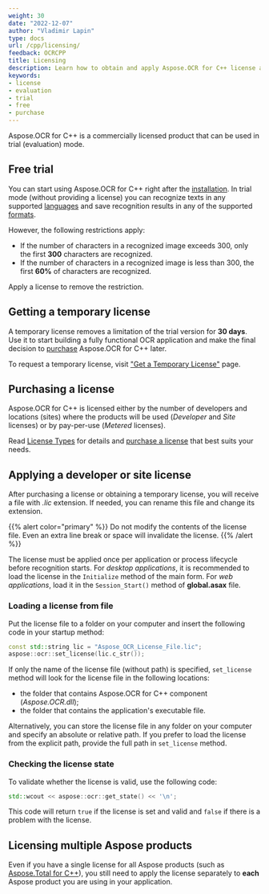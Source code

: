 ```yaml
---
weight: 30
date: "2022-12-07"
author: "Vladimir Lapin"
type: docs
url: /cpp/licensing/
feedback: OCRCPP
title: Licensing
description: Learn how to obtain and apply Aspose.OCR for C++ license and discover limitations of the trial version.
keywords:
- license
- evaluation
- trial
- free
- purchase
---
```


Aspose.OCR for C++ is a commercially licensed product that can be used in trial (evaluation) mode.

## Free trial

You can start using Aspose.OCR for C++ right after the [installation](/ocr/cpp/installation/). In trial mode (without providing a license) you can recognize texts in any supported [languages](/ocr/cpp/recognition-languages/) and save recognition results in any of the supported [formats](/ocr/cpp/supported-file-formats/).

However, the following restrictions apply:

- If the number of characters in a recognized image exceeds 300, only the first **300** characters are recognized.
- If the number of characters in a recognized image is less than 300, the first **60%** of characters are recognized.

Apply a license to remove the restriction.

## Getting a temporary license

A temporary license removes a limitation of the trial version for **30 days**. Use it to start building a fully functional OCR application and make the final decision to [purchase](https://purchase.aspose.com/pricing/ocr/cpp) Aspose.OCR for C++ later.

To request a temporary license, visit ["Get a Temporary License"](https://purchase.aspose.com/temporary-license) page.

## Purchasing a license

Aspose.OCR for C++ is licensed either by the number of developers and locations (sites) where the products will be used (_Developer_ and _Site_ licenses) or by pay-per-use (_Metered_ licenses).

Read [License Types](https://purchase.aspose.com/policies/license-types) for details and [purchase a license](https://purchase.aspose.com/pricing/ocr/cpp) that best suits your needs.

## Applying a developer or site license

After purchasing a license or obtaining a temporary license, you will receive a file with _.lic_ extension. If needed, you can rename this file and change its extension.

{{% alert color="primary" %}} 
Do not modify the contents of the license file. Even an extra line break or space will invalidate the license.
{{% /alert %}} 

The license must be applied once per application or process lifecycle before recognition starts. For _desktop applications_, it is recommended to load the license in the `Initialize` method of the main form. For _web applications_, load it in the `Session_Start()` method of **global.asax** file.

### Loading a license from file

Put the license file to a folder on your computer and insert the following code in your startup method:

```cpp
const std::string lic = "Aspose_OCR_License_File.lic";
aspose::ocr::set_license(lic.c_str());
```
If only the name of the license file (without path) is specified, `set_license` method will look for the license file in the following locations:

- the folder that contains Aspose.OCR for C++ component (_Aspose.OCR.dll_);
- the folder that contains the application's executable file.

Alternatively, you can store the license file in any folder on your computer and specify an absolute or relative path. If you prefer to load the license from the explicit path, provide the full path in `set_license` method.

### Checking the license state

To validate whether the license is valid, use the following code:

```cpp
std::wcout << aspose::ocr::get_state() << '\n';
```

This code will return `true` if the license is set and valid and `false` if there is a problem with the license.

## Licensing multiple Aspose products

Even if you have a single license for all Aspose products (such as [Aspose.Total for C++](https://products.aspose.com/total/cpp/)), you still need to apply the license separately to **each** Aspose product you are using in your application.
